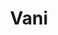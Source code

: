 ---
layout: piece
collection_: paintings
title: Vani
image: celine.jpg
media: Acrylic
dimensions: 8½ x 11
description: Painted with popsicle sticks on board.
price: $85
create_date: 2014
---